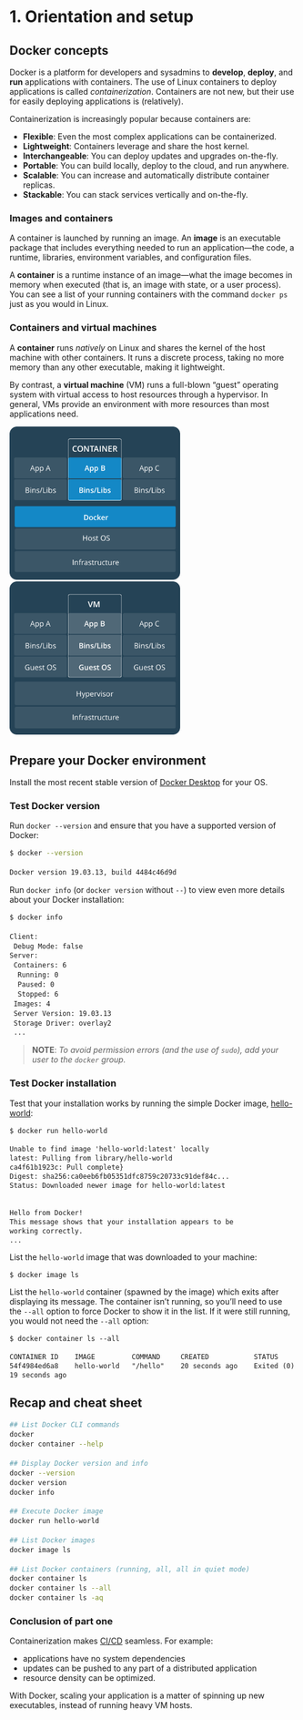 # 1. Orientation and setup

## Docker concepts

Docker is a platform for developers and sysadmins to **develop**, **deploy**, and **run** applications with containers. The use of Linux containers to deploy applications is called _containerization_. Containers are not new, but their use for easily deploying applications is (relatively).

Containerization is increasingly popular because containers are:

 * **Flexible**: Even the most complex applications can be containerized.
 * **Lightweight**: Containers leverage and share the host kernel.
 * **Interchangeable**: You can deploy updates and upgrades on-the-fly.
 * **Portable**: You can build locally, deploy to the cloud, and run anywhere.
 * **Scalable**: You can increase and automatically distribute container replicas.
 * **Stackable**: You can stack services vertically and on-the-fly.

### Images and containers

A container is launched by running an image. An **image** is an executable package that includes everything needed to run an application—the code, a runtime, libraries, environment variables, and configuration files.

A **container** is a runtime instance of an image—what the image becomes in memory when executed (that is, an image with state, or a user process). You can see a list of your running containers with the command `docker ps` just as you would in Linux.

### Containers and virtual machines

A **container** runs _natively_ on Linux and shares the kernel of the host machine with other containers. It runs a discrete process, taking no more memory than any other executable, making it lightweight.

By contrast, a **virtual machine** (VM) runs a full-blown “guest” operating system with virtual access to host resources through a hypervisor. In general, VMs provide an environment with more resources than most applications need.

<img width="300" src="container-model.png" alt="">   <img width="300" src="vm-model.png" alt="">    

## Prepare your Docker environment

Install the most recent stable version of [Docker Desktop](https://www.docker.com/products/docker-desktop) for your OS.

### Test Docker version

Run `docker --version` and ensure that you have a supported version of Docker:

```bash
$ docker --version

Docker version 19.03.13, build 4484c46d9d
```

Run `docker info` (or `docker version` without `--`) to view even more details about your Docker installation:

```bash
$ docker info

Client:
 Debug Mode: false
Server:
 Containers: 6
  Running: 0
  Paused: 0
  Stopped: 6
 Images: 4
 Server Version: 19.03.13
 Storage Driver: overlay2
 ...
```

> **NOTE**: _To avoid permission errors (and the use of `sudo`), add your user to the `docker` group._


### Test Docker installation

Test that your installation works by running the simple Docker image, [hello-world](https://hub.docker.com/_/hello-world/):

```
$ docker run hello-world

Unable to find image 'hello-world:latest' locally
latest: Pulling from library/hello-world
ca4f61b1923c: Pull complete}
Digest: sha256:ca0eeb6fb05351dfc8759c20733c91def84c...
Status: Downloaded newer image for hello-world:latest
 

Hello from Docker!
This message shows that your installation appears to be 
working correctly.
...
```

List the `hello-world` image that was downloaded to your machine:

```
$ docker image ls
```

List the `hello-world` container (spawned by the image) which exits after displaying its message. The container isn’t running, so you’ll need to use the `--all` option to force Docker to show it in the list. If it were still running, you would not need the `--all` option:

```
$ docker container ls --all

CONTAINER ID    IMAGE         COMMAND     CREATED           STATUS
54f4984ed6a8    hello-world   "/hello"    20 seconds ago    Exited (0) 19 seconds ago
```


## Recap and cheat sheet

```bash
## List Docker CLI commands
docker
docker container --help

## Display Docker version and info
docker --version
docker version
docker info

## Execute Docker image
docker run hello-world

## List Docker images
docker image ls

## List Docker containers (running, all, all in quiet mode)
docker container ls
docker container ls --all
docker container ls -aq
```


### Conclusion of part one

Containerization makes [CI/CD](https://en.wikipedia.org/wiki/CI/CD) seamless. For example:

* applications have no system dependencies
* updates can be pushed to any part of a distributed application
* resource density can be optimized.

With Docker, scaling your application is a matter of spinning up new executables, instead of running heavy VM hosts.

